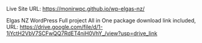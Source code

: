 Live Site URL: https://monirwpc.github.io/wp-elgas-nz/

Elgas NZ WordPress Full project All in One package download link included, URL: https://drive.google.com/file/d/1-1jYctH2VbV7SCFwQQ7RdET4niH0VhY_/view?usp=drive_link
